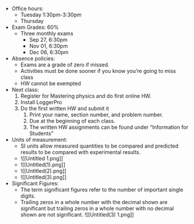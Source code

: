 - Office hours:
	- Tuesday 1:30pm-3:30pm
    - Thursday
- Exam Grades: 60%
    - Three monthly exams
        - Sep 27, 6:30pm
        - Nov 01, 6:30pm
        - Dec 06, 6:30pm
- Absence policies:
    - Exams are a grade of zero if missed.
    - Activities must be done sooner if you know you’re going to miss class
    - HW cannot be exempted
- Next class:
    1. Register for Mastering physics and do first online HW.
    2. Install LoggerPro
    3. Do the first written HW and submit it
        1. Print your name, section number, and problem number.
        2. Due at the beginning of each class.
        3. The written HW assignments can be found under “Information for Students”
- Units of measurement:
    - SI units allow measured quantities to be compared and predicted results to be compared with experimental results.
    - ![[Untitled 1.png]]
    - ![[Untitled(1).png]]
    - ![[Untitled(2).png]]
    - ![[Untitled(3).png]]
- Significant Figures:
    - The term significant figures refer to the number of important single digits.
    - Trailing zeros in a whole number with the decimal shown are significant but trailing zeros in a whole number with no decimal shown are not significant.
    ![[Untitled(3) 1.png]]